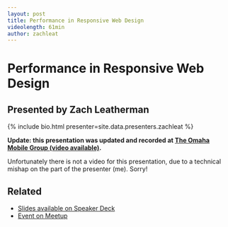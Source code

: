 ```yaml
---
layout: post
title: Performance in Responsive Web Design
videolength: 61min
author: zachleat
---
```


# Performance in Responsive Web Design

## Presented by Zach Leatherman

{% include bio.html presenter=site.data.presenters.zachleat %}

**Update: this presentation was updated and recorded at [The Omaha Mobile Group (video available)](http://www.zachleat.com/web/rwd-perf/).**

<script async class="speakerdeck-embed" data-id="a4b592e00c530130c43112313940cc16" data-ratio="1.2994923857868" src="http://speakerdeck.com/assets/embed.js"></script>

Unfortunately there is not a video for this presentation, due to a technical mishap on the part of the presenter (me). Sorry!

## Related

* [Slides available on Speaker Deck](https://speakerdeck.com/nebraskajs/performance-and-responsive-web-design)
* [Event on Meetup](http://www.meetup.com/nebraskajs/events/74950422/)
